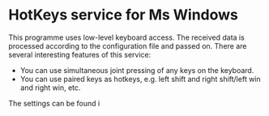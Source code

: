 # HotKeys service for Ms Windows
This programme uses low-level keyboard access. The received data is processed according to the configuration file and passed on. There are several interesting features of this service: 
- You can use simultaneous joint pressing of any keys on the keyboard. 
- You can use paired keys as hotkeys, e.g. left shift and right shift/left win and right win, etc.

The settings can be found i
